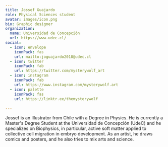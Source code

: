 ```yaml
---
title: Jossef Guajardo
role: Physical Sciences student
avatar: images/icon.png
bio: Graphic designer 
organization:
  name: Universidad de Concepción
  url: https://www.udec.cl/
social:
  - icon: envelope
    iconPack: fas
    url: mailto:joguajardo2018@udec.cl
  - icon: twitter
    iconPack: fab
    url: https://twitter.com/mysterywolf_art
  - icon: instagram
    iconPack: fab
    url: https://www.instagram.com/mysterywolf.art
  - icon: palette
    iconPack: fas
    url: https://linktr.ee/themysterywolf
  
---
```


Jossef is an Illustrator from Chile with a Degree in Physics. He is currently a Master's Degree Student at the Universidad de Concepción (UdeC) and he specializes on Biophysics, in particular, active soft matter applied to collective cell migration in embryo development. As an artist, he draws comics and posters, and he also tries to mix arts and science.
